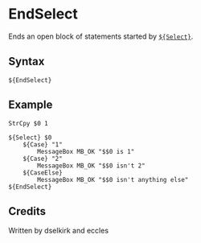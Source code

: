 # EndSelect

Ends an open block of statements started by [`${Select}`][1].

## Syntax

	${EndSelect}

## Example

	StrCpy $0 1

	${Select} $0
		${Case} "1"
			MessageBox MB_OK "$$0 is 1"
		${Case} "2"
			MessageBox MB_OK "$$0 isn't 2"
		${CaseElse}
			MessageBox MB_OK "$$0 isn't anything else"
	${EndSelect}

## Credits

Written by dselkirk and eccles

[1]: Select.md